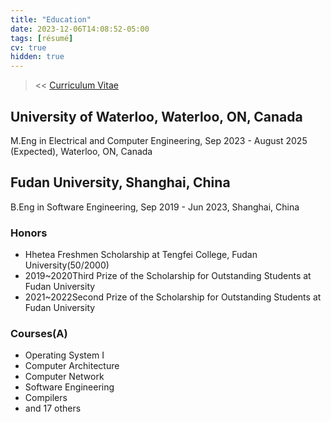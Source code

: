 ```yaml
---
title: "Education"
date: 2023-12-06T14:08:52-05:00
tags: [résumé]
cv: true
hidden: true
---
```

> << [Curriculum Vitae](/posts/cv)
## University of Waterloo, Waterloo, ON, Canada
  M.Eng in Electrical and Computer Engineering, Sep 2023 - August 2025 (Expected), Waterloo, ON, Canada
## Fudan University, Shanghai, China
  B.Eng in Software Engineering, Sep 2019 - Jun 2023, Shanghai, China
### Honors
+ Hhetea Freshmen Scholarship at Tengfei College, Fudan University(50/2000)
+ 2019~2020Third Prize of the Scholarship for Outstanding Students at Fudan University
+ 2021~2022Second Prize of the Scholarship for Outstanding Students at Fudan University

### Courses(A)
- Operating System I
- Computer Architecture
- Computer Network
- Software Engineering
- Compilers
- and 17 others




